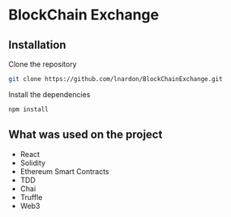 # BlockChain Exchange

## Installation

Clone the repository

```bash
git clone https://github.com/lnardon/BlockChainExchange.git
```

Install the dependencies

```bash
npm install
```

## What was used on the project

- React
- Solidity
- Ethereum Smart Contracts
- TDD
- Chai
- Truffle
- Web3
